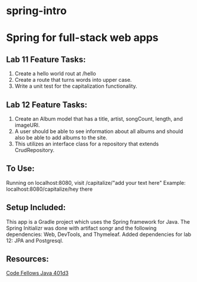 # spring-intro

# Spring for full-stack web apps

## Lab 11 Feature Tasks:
  
  1. Create a hello world rout at /hello
  2. Create a route that turns words into upper case.
  3. Write a unit test for the capitalization functionality.
  
## Lab 12 Feature Tasks:

  1. Create an Album model that has a title, artist, songCount, length, and imageURl. 
  2. A user should be able to see information about all albums and should also be able to add     albums to the site. 
  3. This utilizes an interface class for a repository that extends CrudRepository.
  
## To Use:

Running on localhost:8080, visit /capitalize/"add your text here" 
Example: localhost:8080/capitalize/hey there

## Setup Included:

This app is a Gradle project which uses the Spring framework for Java.
The Spring Initializr was done with artifact songr and the following dependencies: Web, DevTools, and Thymeleaf.
Added dependencies for lab 12: JPA and Postgresql.

## Resources: 

<a href="https://github.com/codefellows/seattle-java-401d3/tree/master/12-spring-RESTful-routing-database">Code Fellows Java 401d3</a>
  
